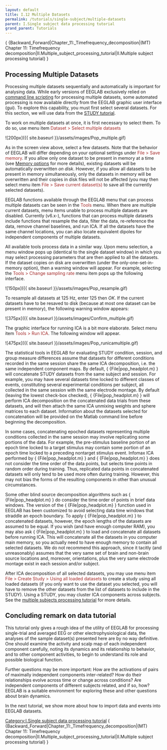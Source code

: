 ```yaml
---
layout: default
title: I.12 Multiple Datasets
permalink: /tutorials/single-subject/multiple-datasets
parent: I.Single subject data processing tutorial
grand_parent: Tutorials
---
```


{ {Backward_Forward\|Chapter_11:_Timefrequency_decomposition\|(MT)
Chapter 11: Timefrequency
decomposition\|II.Multiple_subject_processing_tutorial\|II.Multiple
subject processing tutorial} }

Processing Multiple Datasets
----------------------------

Processing multiple datasets sequentially and automatically is important
for analysing data. While early versions of EEGLAB exclusively relied on
[command line scripting](/Chapter_02:_Writing_EEGLAB_Scripts "wikilink")
for processing multiple datasets, some automated processing is now
available directly from the EEGLAB graphic user interface (gui). To
explore this capability, you must first select several datasets. For
this section, we will use data from the [STUDY
tutorial](/Chapter_02:_STUDY_Creation "wikilink").

To work on multiple datasets at once, it is first necessary to select
them. To do so, use menu item <font color=brown>Dataset \> Select
multiple datasets</font>


![200px]({{ site.baseurl }}/assets/images/Pop_multiple.gif)



As in the screen view above, select a few datasets. Note that the
behavior of EEGLAB will differ depending on your optional settings under
<font color=brown>File \> Save memory</font>. If you allow only one
dataset to be present in memory at a time (see [Memory
options](/A3:_Maximizing_Memory "wikilink") for more details), existing
datasets will be automatically overwritten *on disk*. However, if you
allow all datasets to be present in memory simultaneously, only the
datasets in memory will be overwritten and their copies in disk files
will not be affected (you may then select menu item
<font color=brown>File \> Save current dataset(s)</font> to save all the
currently selected datasets).

EEGLAB functions available through the EEGLAB menu that can process
multiple datasets can be seen in the <font color=brown>Tools</font>
menu. When there are multiple current datasets, menu items unable to
process multiple datasets are disabled. Currently (v6.x-), functions
that can process multiple datasets include functions that resample the
data, filter the data, re-reference the data, remove channel baselines,
and run ICA. If all the datasets have the same channel locations, you
can also locate equivalent dipoles for independent components of
multiple datasets.

All available tools process data in a similar way. Upon menu selection,
a menu window pops up (identical to the single dataset window) in which
you may select processing parameters that are then applied to all the
datasets. If the dataset copies on disk are overwritten (under the
only-one-set-in-memory option), then a warning window will appear. For
example, selecting the <font color=brown>Tools \> Change sampling
rate</font> menu item pops up the following interface.


![150px]({{ site.baseurl }}/assets/images/Pop_resample.gif)



To resample all datasets at 125 Hz, enter 125 then *OK*. If the current
datasets have to be resaved to disk (because at most one dataset can be
present in memory), the following warning window appears:


![375px]({{ site.baseurl }}/assets/images/Confirm_multiple.gif)



The graphic interface for running ICA is a bit more elaborate. Select
menu item <font color=brown>Tools \> Run ICA</font>. The following
window will appear.


![475px]({{ site.baseurl }}/assets/images/Pop_runicamultiple.gif)



The statistical tools in EEGLAB for evaluating STUDY condition, session,
and group measure differences assume that datasets for different
conditions recorded in the same session share the same ICA
decomposition, i.e. the same independent component maps. By default, {
{File\|pop_headplot.m} } will concatenate STUDY datasets from the same
subject and session. For example, you may have several datasets time
locked to different classes of events, constituting several experimental
conditions per subject, all collected in the same session with the same
electrode montage. By default (leaving the lowest check-box checked), {
{File\|pop_headplot.m} } will perform ICA decomposition on the
concatenated data trials from these datasets, and will then attach the
same ICA unmixing weights and sphere matrices to each dataset.
Information about the datasets selected for concatenation will be
provided on the Matlab command line before beginning the decomposition.
</font>

In some cases, concatenating epoched datasets representing multiple
conditions collected in the same session may involve replicating some
portions of the data. For example, the pre-stimulus baseline portion of
an epoch time locked to a target stimulus may contain some portion of an
epoch time locked to a preceding nontarget stimulus event. Infomax ICA
performed by { {File\|pop_headplot.m} } and { {File\|pop_headplot.m} }
does not consider the time order of the data points, but selects time
points in random order during training. Thus, replicated data points in
concatenated datasets will only tend to be used more often during
training. However, this may not bias the forms of the resulting
components in other than unusual circumstances.


Some other blind source decomposition algorithms such as {
{File\|pop_headplot.m} } do consider the time order of points in brief
data windows. The version of the { {File\|pop_headplot.m} } function
used in EEGLAB has been customized to avoid selecting data time windows
that straddle an epoch boundary. To apply { {File\|pop_headplot.m} } to
concatenated datasets, however, the epoch lengths of the datasets are
assumed to be equal.
If you wish (and have enough computer RAM), you may also ask {
{File\|pop_headplot.m} } to load and concatenate all datasets before
running ICA. This will concatenate all the datasets in you computer main
memory, so you actually need to have enough memory to contain all
selected datasets. We do not recommend this approach, since it tacitly
(and unreasonably) assumes that the very same set of brain and non-brain
source locations and, moreover, orientations, plus the very same
electrode montage exist in each session and/or subject.


After ICA decomposition of all selected datasets, you may use menu item
<font color=brown>File \> Create Study \> Using all loaded
datasets</font> to create a study using all loaded datasets (if you only
want to use the dataset you selected, you will have to remove the other
datasets from the list of datasets to include in the STUDY). Using a
STUDY, you may cluster ICA components across subjects. See the [multiple
subjects processing
tutorial](/II.Multiple_subject_processing_tutorial "wikilink") for more
details.

Concluding remark on data tutorial
----------------------------------

This tutorial only gives a rough idea of the utility of EEGLAB for
processing single-trial and averaged EEG or other electrophysiological
data, the analyses of the sample dataset(s) presented here are by no way
definitive. One should examine the activity and scalp map of each
independent component carefully, noting its dynamics and its
relationship to behavior, and to other component activities, to begin to
understand its role and possible biological function.

Further questions may be more important: How are the activations of
pairs of maximally independent components inter-related? How do their
relationships evolve across time or change across conditions? Are
independent components of different subjects related, and if so, how?
EEGLAB is a suitable environment for exploring these and other questions
about brain dynamics.

In the next tutorial, we show more about how to import data and events
into EEGLAB datasets.

[Category:I.Single subject data processing
tutorial](/Category:I.Single_subject_data_processing_tutorial "wikilink")
{ {Backward_Forward\|Chapter_11:_Timefrequency_decomposition\|(MT)
Chapter 11: Timefrequency
decomposition\|II.Multiple_subject_processing_tutorial\|II.Multiple
subject processing tutorial} }
